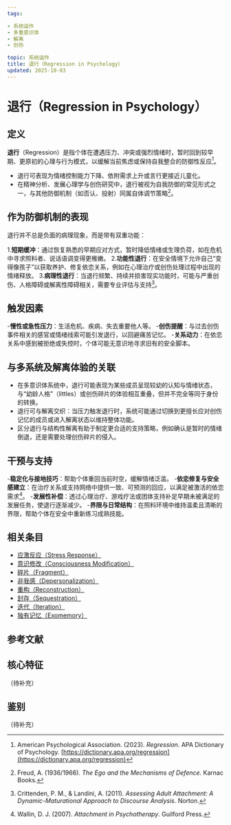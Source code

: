 ```yaml
---
tags:

- 系统运作
- 多重意识体
- 解离
- 创伤

topic: 系统运作
title: 退行（Regression in Psychology）
updated: 2025-10-03
---
```


# 退行（Regression in Psychology）

## 定义

**退行**（Regression）是指个体在遭遇压力、冲突或强烈情绪时，暂时回到较早期、更原初的心理与行为模式，以缓解当前焦虑或保持自我整合的防御性反应[^退行-1]。

- 退行可表现为情绪控制能力下降、依附需求上升或言行更接近儿童化。
- 在精神分析、发展心理学与创伤研究中，退行被视为自我防御的常见形式之一，与其他防御机制（如否认、投射）同属自体调节策略[^退行-2]。

## 作为防御机制的表现

退行并不总是负面的病理现象，而是带有双重功能：

1.**短期缓冲**：通过恢复熟悉的早期应对方式，暂时降低情绪或生理负荷，如在危机中寻求照料者、说话语调变得更稚嫩。
2.**功能性退行**：在安全情境下允许自己“变得像孩子”以获取养护、修复依恋关系，例如在心理治疗或创伤处理过程中出现的情绪释放。
3.**病理性退行**：当退行频繁、持续并损害现实功能时，可能与严重创伤、人格障碍或解离性障碍相关，需要专业评估与支持[^退行-3]。

## 触发因素

-**慢性或急性压力**：生活危机、疾病、失去重要他人等。
-**创伤提醒**：与过去创伤事件相关的感官或情绪线索可能引发退行，以回避痛苦记忆。
-**关系动力**：在依恋关系中感到被拒绝或失控时，个体可能无意识地寻求旧有的安全脚本。

## 与多系统及解离体验的关联

- 在多意识体系统中，退行可能表现为某些成员呈现较幼的认知与情绪状态，与“幼龄人格”（littles）或创伤碎片的体验相互重叠，但并不完全等同于身份的转换。
- 退行可与解离交织：当压力触发退行时，系统可能通过切换到更擅长应对创伤记忆的成员或进入解离状态以维持整体功能。
- 区分退行与结构性解离有助于制定更合适的支持策略，例如确认是暂时的情绪倒退，还是需要处理创伤碎片的侵入。

## 干预与支持

-**稳定化与接地技巧**：帮助个体重回当前时空，缓解情绪泛滥。
-**依恋修复与安全感建立**：在治疗关系或支持网络中提供一致、可预测的回应，以满足被激活的依恋需求[^退行-4]。
-**发展性补偿**：透过心理治疗、游戏疗法或团体支持补足早期未被满足的发展任务，使退行逐渐减少。
-**界限与日常结构**：在照料环境中维持温柔且清晰的界限，帮助个体在安全中重新练习成熟技能。

## 相关条目

- [应激反应（Stress Response）](Stress-Response.md)
- [意识修改（Consciousness Modification）](Consciousness-Modification.md)
- [碎片（Fragment）](Fragment.md)
- [非我感（Depersonalization）](Depersonalization.md)
- [重构（Reconstruction）](Reconstruction.md)
- [封存（Sequestration）](Sequestration.md)
- [迭代（Iteration）](Iteration.md)
- [独有记忆（Exomemory）](Exomemory.md)

## 参考文献

[^退行-1]: American Psychological Association. (2023). *Regression*. APA Dictionary of Psychology. [https://dictionary.apa.org/regression](https://dictionary.apa.org/regression)
[^退行-2]: Freud, A. (1936/1966). *The Ego and the Mechanisms of Defence*. Karnac Books.
[^退行-3]: Crittenden, P. M., & Landini, A. (2011). *Assessing Adult Attachment: A Dynamic-Maturational Approach to Discourse Analysis*. Norton.
[^退行-4]: Wallin, D. J. (2007). *Attachment in Psychotherapy*. Guilford Press.

## 核心特征

（待补充）

## 鉴别

（待补充）
